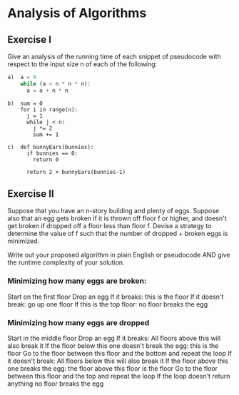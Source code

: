 # Analysis of Algorithms

## Exercise I

Give an analysis of the running time of each snippet of
pseudocode with respect to the input size n of each of the following:

```python
a)  a = 0
    while (a < n * n * n):
      a = a + n * n
```


```
b)  sum = 0
    for i in range(n):
      j = 1
      while j < n:
        j *= 2
        sum += 1
```

```
c)  def bunnyEars(bunnies):
      if bunnies == 0:
        return 0

      return 2 + bunnyEars(bunnies-1)
```

## Exercise II

Suppose that you have an n-story building and plenty of eggs. Suppose also that an egg gets broken if it is thrown off floor f or higher, and doesn't get broken if dropped off a floor less than floor f. Devise a strategy to determine the value of f such that the number of dropped + broken eggs is minimized.

Write out your proposed algorithm in plain English or pseudocode AND give the runtime complexity of your solution.

### Minimizing how many eggs are broken:

Start on the first floor
Drop an egg
  If it breaks:
    this is the floor
  If it doesn't break:
    go up one floor
  If this is the top floor:
    no floor breaks the egg

### Minimizing how many eggs are dropped

Start in the middle floor
Drop an egg
  If it breaks:
    All floors above this will also break it
    If the floor below this one doesn't break the egg:
      this is the floor
    Go to the floor between this floor and the bottom and repeat the loop
  If it doesn't break:
    All floors below this will also break it
    If the floor above this one breaks the egg:
      the floor above this floor is the floor
    Go to the floor between this floor and the top and repeat the loop
If the loop doesn't return anything no floor breaks the egg